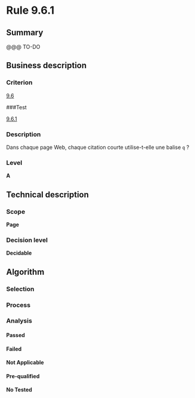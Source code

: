 # Rule 9.6.1

## Summary

@@@ TO-DO

## Business description

### Criterion

[9.6](http://references.modernisation.gouv.fr/sites/default/files/RGAA3_RC2-1/referentiel_technique.htm#crit-9-6)

###Test

[9.6.1](http://references.modernisation.gouv.fr/sites/default/files/RGAA3_RC2-1/referentiel_technique.htm#test-9-6-1)

### Description

Dans chaque page Web, chaque citation courte utilise-t-elle une balise `q` ?

### Level

**A**

## Technical description

### Scope

**Page**

### Decision level

**Decidable**

## Algorithm

### Selection

### Process

### Analysis

#### Passed

#### Failed

#### Not Applicable

#### Pre-qualified

#### No Tested 






